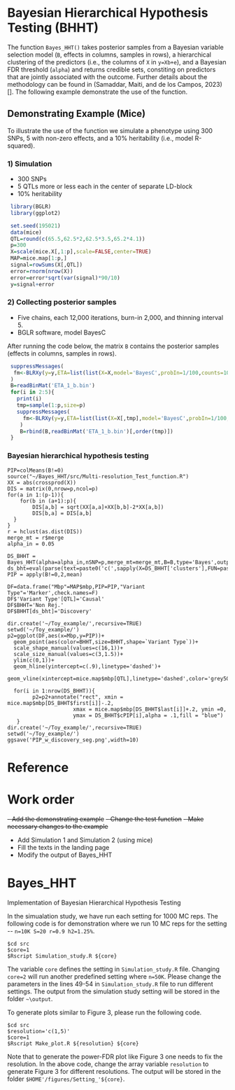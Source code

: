 # Bayesian Hierarchical Hypothesis Testing (BHHT)


The function `Bayes_HHT()` takes posterior samples from a Bayesian variable selection model (`B`, effects in columns, samples in rows), a hierarchical clustering of the predictors (i.e., the columns of `X` in `y=Xb+e`), and a Bayesian FDR threshold (`alpha`) and returns credible sets, constiting on predictors that are jointly associated with the outcome. Further details about the methodology can be found in (Samaddar, Maiti, and de los Campos, 2023)[]. The following example demonstrate the use of the function.



## Demonstrating Example (Mice)

To illustrate the use of the function we simulate a phenotype using 300 SNPs, 5 with non-zero effects, and a 10% heritability (i.e., model R-squared).

### 1) Simulation
  - 300 SNPs
  - 5 QTLs more or less each in the center of separate LD-block
  - 10% heritability

```r
 library(BGLR)
 library(ggplot2)

 set.seed(195021)
 data(mice)
 QTL=round(c(65.5,62.5*2,62.5*3.5,65.2*4.1))
 p=300
 X=scale(mice.X[,1:p],scale=FALSE,center=TRUE)
 MAP=mice.map[1:p,]
 signal=rowSums(X[,QTL])
 error=rnorm(nrow(X))
 error=error*sqrt(var(signal)*90/10)
 y=signal+error
```
### 2) Collecting posterior samples
  - Five chains, each 12,000 iterations, burn-in 2,000, and thinning interval 5.
  - BGLR software, model BayesC

After running the code below, the matrix `B` contains the posterior samples (effects in columns, samples in rows).

```r
 suppressMessages(
  fm<-BLRXy(y=y,ETA=list(list(X=X,model='BayesC',probIn=1/100,counts=1000,saveEffects=TRUE)),nIter=12000,burnIn=2000,verbose=FALSE)
 )
 B=readBinMat('ETA_1_b.bin')
 for(i in 2:5){
   print(i)
   tmp=sample(1:p,size=p)
   suppressMessages(
     fm<-BLRXy(y=y,ETA=list(list(X=X[,tmp],model='BayesC',probIn=1/100,counts=1000,saveEffects=TRUE)),nIter=12000,burnIn=2000,verbose=FALSE)
    )
    B=rbind(B,readBinMat('ETA_1_b.bin')[,order(tmp)])
 }
```
### Bayesian hierarchical hypothesis testing

```applescript
PIP=colMeans(B!=0)
source("~/Bayes_HHT/src/Multi-resolution_Test_function.R")
XX = abs(crossprod(X))
DIS = matrix(0,nrow=p,ncol=p)
for(a in 1:(p-1)){
	for(b in (a+1):p){
		DIS[a,b] = sqrt(XX[a,a]+XX[b,b]-2*XX[a,b])
		DIS[b,a] = DIS[a,b]	
  }
} 
r = hclust(as.dist(DIS))
merge_mt = r$merge
alpha_in = 0.05

DS_BHHT = Bayes_HHT(alpha=alpha_in,nSNP=p,merge_mt=merge_mt,B=B,type='Bayes',output_type='table')
ds_bht=eval(parse(text=paste0('c(',sapply(X=DS_BHHT['clusters'],FUN=paste,collapse=','),')')))
PIP = apply(B!=0,2,mean)

DF=data.frame("Mbp"=MAP$mbp,PIP=PIP,"Variant Type"='Marker',check.names=F)
DF$'Variant Type'[QTL]='Causal'
DF$BHHT='Non Rej.'
DF$BHHT[ds_bht]='Discovery'

dir.create('~/Toy_example/',recursive=TRUE)
setwd('~/Toy_example/')
p2=ggplot(DF,aes(x=Mbp,y=PIP))+
  geom_point(aes(color=BHHT,size=BHHT,shape=`Variant Type`))+
  scale_shape_manual(values=c(16,1))+
  scale_size_manual(values=c(3,1.5))+
  ylim(c(0,1))+
  geom_hline(yintercept=c(.9),linetype='dashed')+
  geom_vline(xintercept=mice.map$mbp[QTL],linetype='dashed',color='grey50')

  for(i in 1:nrow(DS_BHHT)){
		p2=p2+annotate("rect", xmin = mice.map$mbp[DS_BHHT$first[i]]-.2, 
		             xmax = mice.map$mbp[DS_BHHT$last[i]]+.2, ymin =0, 
		             ymax = DS_BHHT$cPIP[i],alpha = .1,fill = "blue")
   }
dir.create('~/Toy_example/',recursive=TRUE)
setwd('~/Toy_example/')
ggsave('PIP_w_discovery_seg.png',width=10)
```

# Reference

# Work order

~~- Add the demonstrating example~~
~~- Change the test function~~
~~- Make necessary changes to the example~~
- Add Simulation 1 and Simulation 2 (using mice)
- Fill the texts in the landing page
- Modify the output of Bayes_HHT
   
# Bayes_HHT
Implementation of Bayesian Hierarchical Hypothesis Testing 

In the simualation study, we have run each setting for 1000 MC reps. The following code is for demonstration where we run 10 MC reps for the setting -- ```n=10K S=20 r=0.9 h2=1.25%```.
```
$cd src
$core=1
$Rscript Simulation_study.R ${core}
```
The variable ```core``` defines the setting in ```Simulation_study.R``` file. Changing ```core=2``` will run another predefined setting where ```n=50K```. Please change the parameters in the lines 49-54 in ```Simulation_study.R``` file to run different settings. The output from the simulation study setting will be stored in the folder ```~\output```. 

To generate plots similar to Figure 3, please run the following code.
```
$cd src
$resolution='c(1,5)'
$core=1
$Rscript Make_plot.R ${resolution} ${core}
```
Note that to generate the power-FDR plot like Figure 3 one needs to fix the resolution. In the above code, change the array variable ```resolution``` to generate Figure 3 for different resolutions. The output will be stored in the folder ```$HOME'/figures/Setting_'${core}```.
